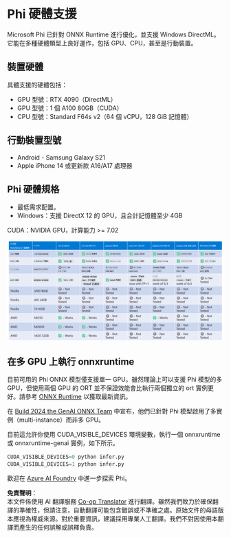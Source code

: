 <!--
CO_OP_TRANSLATOR_METADATA:
{
  "original_hash": "8cdc17ce0f10535da30b53d23fe1a795",
  "translation_date": "2025-07-16T18:23:44+00:00",
  "source_file": "md/01.Introduction/01/01.Hardwaresupport.md",
  "language_code": "tw"
}
-->
# Phi 硬體支援

Microsoft Phi 已針對 ONNX Runtime 進行優化，並支援 Windows DirectML。它能在多種硬體類型上良好運作，包括 GPU、CPU，甚至是行動裝置。

## 裝置硬體  
具體支援的硬體包括：

- GPU 型號：RTX 4090（DirectML）
- GPU 型號：1 個 A100 80GB（CUDA）
- CPU 型號：Standard F64s v2（64 個 vCPU，128 GiB 記憶體）

## 行動裝置型號

- Android - Samsung Galaxy S21
- Apple iPhone 14 或更新款 A16/A17 處理器

## Phi 硬體規格

- 最低需求配置。
- Windows：支援 DirectX 12 的 GPU，且合計記憶體至少 4GB

CUDA：NVIDIA GPU，計算能力 >= 7.02

![HardwareSupport](../../../../../translated_images/01.phihardware.5d51b2377cba18afc6949074542f290c56bb278dac3f4f86302aca6d80fffeb9.tw.png)

## 在多 GPU 上執行 onnxruntime

目前可用的 Phi ONNX 模型僅支援單一 GPU。雖然理論上可以支援 Phi 模型的多 GPU，但使用兩個 GPU 的 ORT 並不保證效能會比執行兩個獨立的 ort 實例更好。請參考 [ONNX Runtime](https://onnxruntime.ai/) 以獲取最新資訊。

在 [Build 2024 the GenAI ONNX Team](https://youtu.be/WLW4SE8M9i8?si=EtG04UwDvcjunyfC) 中宣布，他們已針對 Phi 模型啟用了多實例（multi-instance）而非多 GPU。

目前這允許你使用 CUDA_VISIBLE_DEVICES 環境變數，執行一個 onnxruntime 或 onnxruntime-genai 實例，如下所示。

```Python
CUDA_VISIBLE_DEVICES=0 python infer.py
CUDA_VISIBLE_DEVICES=1 python infer.py
```

歡迎在 [Azure AI Foundry](https://ai.azure.com) 中進一步探索 Phi。

**免責聲明**：  
本文件係使用 AI 翻譯服務 [Co-op Translator](https://github.com/Azure/co-op-translator) 進行翻譯。雖然我們致力於確保翻譯的準確性，但請注意，自動翻譯可能包含錯誤或不準確之處。原始文件的母語版本應視為權威來源。對於重要資訊，建議採用專業人工翻譯。我們不對因使用本翻譯而產生的任何誤解或誤釋負責。